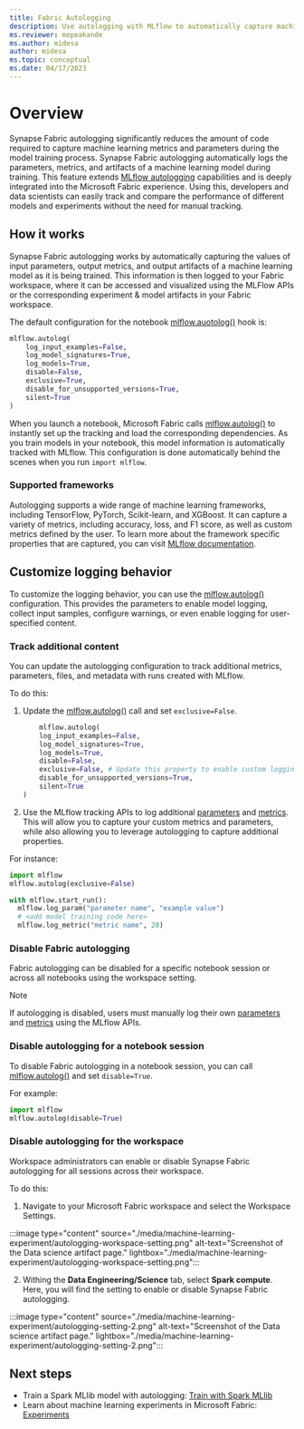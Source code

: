 ```yaml
---
title: Fabric Autologging
description: Use autologging with MLflow to automatically capture machine learning metrics and parameters 
ms.reviewer: mopeakande
ms.author: midesa
author: midesa 
ms.topic: conceptual
ms.date: 04/17/2023
---
```


# Overview

Synapse Fabric autologging significantly reduces the amount of code required to capture machine learning metrics and parameters during the model training process. Synapse Fabric autologging automatically logs the parameters, metrics, and artifacts of a machine learning model during training. This feature extends [MLflow autologging](https://mlflow.org/docs/latest/tracking.html#automatic-logging) capabilities and is deeply integrated into the Microsoft Fabric experience. Using this, developers and data scientists can easily track and compare the performance of different models and experiments without the need for manual tracking.

## How it works

Synapse Fabric autologging works by automatically capturing the values of input parameters, output metrics, and output artifacts of a machine learning model as it is being trained. This information is then logged to your Fabric workspace, where it can be accessed and visualized using the MLFlow APIs or the corresponding experiment & model artifacts in your Fabric workspace.

The default configuration for the notebook [mlflow.auotolog()](https://mlflow.org/docs/latest/python_api/mlflow.html#mlflow.autolog) hook is:

```python
mlflow.autolog(
    log_input_examples=False,
    log_model_signatures=True,
    log_models=True,
    disable=False,
    exclusive=True,
    disable_for_unsupported_versions=True,
    silent=True
)
```

When you launch a notebook, Microsoft Fabric calls [mlflow.autolog()](https://mlflow.org/docs/latest/python_api/mlflow.html#mlflow.autolog) to instantly set up the tracking and load the corresponding dependencies. As you train models in your notebook, this model information is automatically tracked with MLflow. This configuration is done automatically behind the scenes when you run ```import mlflow```.

### Supported frameworks

Autologging supports a wide range of machine learning frameworks, including TensorFlow, PyTorch, Scikit-learn, and XGBoost. It can capture a variety of metrics, including accuracy, loss, and F1 score, as well as custom metrics defined by the user. To learn more about the framework specific properties that are captured, you can visit [MLflow documentation](https://mlflow.org/docs/latest/tracking.html#automatic-logging).

## Customize logging behavior

To customize the logging behavior, you can use the [mlflow.autolog()](https://mlflow.org/docs/latest/python_api/mlflow.html#mlflow.autolog) configuration. This provides the parameters to enable model logging, collect input samples, configure warnings, or even enable logging for user-specified content.

### Track additional content

You can update the autologging configuration to track additional metrics, parameters, files, and metadata with runs created with MLflow. 

To do this:

1. Update the [mlflow.autolog()](https://mlflow.org/docs/latest/python_api/mlflow.html#mlflow.autolog) call and set ```exclusive=False```.

    ```python
        mlflow.autolog(
        log_input_examples=False,
        log_model_signatures=True,
        log_models=True,
        disable=False,
        exclusive=False, # Update this property to enable custom logging
        disable_for_unsupported_versions=True,
        silent=True
    )
    ```

2. Use the MLflow tracking APIs to log additional [parameters](https://mlflow.org/docs/latest/python_api/mlflow.html#mlflow.log_param) and [metrics](https://mlflow.org/docs/latest/python_api/mlflow.html#mlflow.log_metric). This will allow you to capture your custom metrics and parameters, while also allowing you to leverage autologging to capture additional properties.

For instance:
```python
import mlflow
mlflow.autolog(exclusive=False)

with mlflow.start_run():
  mlflow.log_param("parameter name", "example value")
  # <add model training code here>
  mlflow.log_metric("metric name", 20)
```

### Disable Fabric autologging

Fabric autologging can be disabled for a specific notebook session or across all notebooks using the workspace setting.

>[!NOTE]
> If autologging is disabled, users must manually log their own [parameters](https://mlflow.org/docs/latest/python_api/mlflow.html#mlflow.log_param) and [metrics](https://mlflow.org/docs/latest/python_api/mlflow.html#mlflow.log_metric) using the MLflow APIs.

### Disable autologging for a notebook session

To disable Fabric autologging in a notebook session, you can call [mlflow.autolog()](https://mlflow.org/docs/latest/python_api/mlflow.html#mlflow.autolog) and set ```disable=True```.

For example:

```python
import mlflow
mlflow.autolog(disable=True)
```

### Disable autologging for the workspace

Workspace administrators can enable or disable Synapse Fabric autologging for all sessions across their workspace.

To do this:

1. Navigate to your Microsoft Fabric workspace and select the Workspace Settings.

:::image type="content" source="./media/machine-learning-experiment/autologging-workspace-setting.png" alt-text="Screenshot of the Data science artifact page." lightbox="./media/machine-learning-experiment/autologging-workspace-setting.png":::

2. Withing the **Data Engineering/Science** tab, select **Spark compute**. Here, you will find the setting to enable or disable Synapse Fabric autologging.

:::image type="content" source="./media/machine-learning-experiment/autologging-setting-2.png" alt-text="Screenshot of the Data science artifact page." lightbox="./media/machine-learning-experiment/autologging-setting-2.png":::

## Next steps

- Train a Spark MLlib model with autologging: [Train with Spark MLlib](./model-training/fabric-sparkml-tutorial.md)
- Learn about machine learning experiments in Microsoft Fabric: [Experiments](./machine-learning-experiment.md)